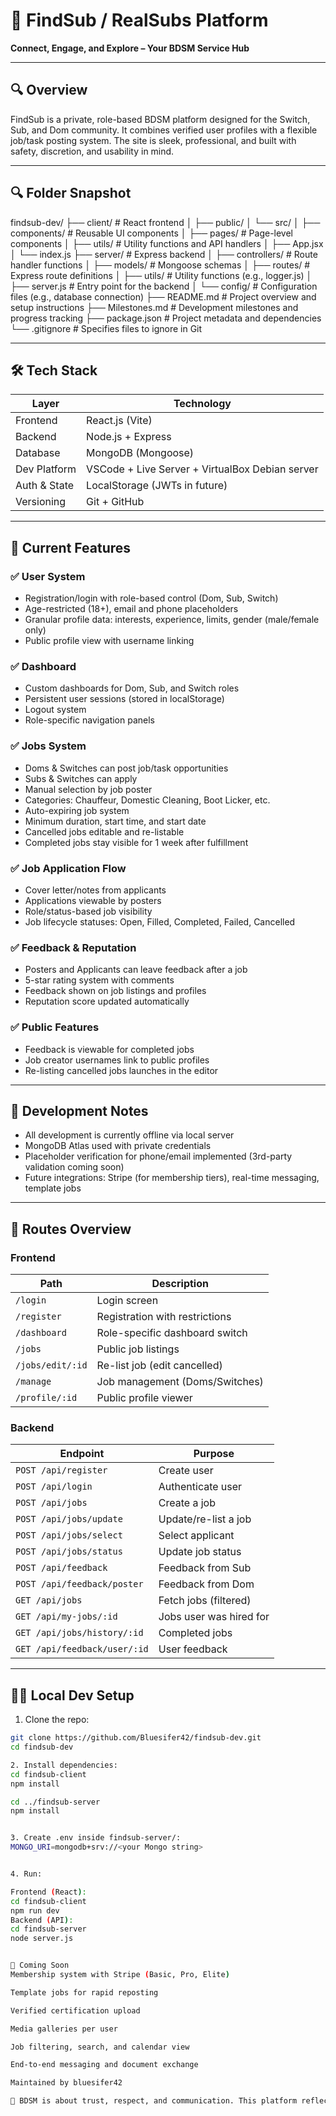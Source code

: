 # 🖤 FindSub / RealSubs Platform

**Connect, Engage, and Explore – Your BDSM Service Hub**

---

## 🔍 Overview

FindSub is a private, role-based BDSM platform designed for the Switch, Sub, and Dom community. It combines verified user profiles with a flexible job/task posting system. The site is sleek, professional, and built with safety, discretion, and usability in mind.

---

## 🔍 Folder Snapshot

findsub-dev/
├── client/                      # React frontend
│   ├── public/
│   └── src/
│       ├── components/          # Reusable UI components
│       ├── pages/               # Page-level components
│       ├── utils/               # Utility functions and API handlers
│       ├── App.jsx
│       └── index.js
├── server/                      # Express backend
│   ├── controllers/             # Route handler functions
│   ├── models/                  # Mongoose schemas
│   ├── routes/                  # Express route definitions
│   ├── utils/                   # Utility functions (e.g., logger.js)
│   ├── server.js                # Entry point for the backend
│   └── config/                  # Configuration files (e.g., database connection)
├── README.md                    # Project overview and setup instructions
├── Milestones.md                # Development milestones and progress tracking
├── package.json                 # Project metadata and dependencies
└── .gitignore                   # Specifies files to ignore in Git

---

## 🛠️ Tech Stack

| Layer        | Technology            |
|--------------|------------------------|
| Frontend     | React.js (Vite)       |
| Backend      | Node.js + Express     |
| Database     | MongoDB (Mongoose)    |
| Dev Platform | VSCode + Live Server + VirtualBox Debian server |
| Auth & State | LocalStorage (JWTs in future) |
| Versioning   | Git + GitHub          |

---

## 🧩 Current Features

### ✅ User System
- Registration/login with role-based control (Dom, Sub, Switch)
- Age-restricted (18+), email and phone placeholders
- Granular profile data: interests, experience, limits, gender (male/female only)
- Public profile view with username linking

### ✅ Dashboard
- Custom dashboards for Dom, Sub, and Switch roles
- Persistent user sessions (stored in localStorage)
- Logout system
- Role-specific navigation panels

### ✅ Jobs System
- Doms & Switches can post job/task opportunities
- Subs & Switches can apply
- Manual selection by job poster
- Categories: Chauffeur, Domestic Cleaning, Boot Licker, etc.
- Auto-expiring job system
- Minimum duration, start time, and start date
- Cancelled jobs editable and re-listable
- Completed jobs stay visible for 1 week after fulfillment

### ✅ Job Application Flow
- Cover letter/notes from applicants
- Applications viewable by posters
- Role/status-based job visibility
- Job lifecycle statuses: Open, Filled, Completed, Failed, Cancelled

### ✅ Feedback & Reputation
- Posters and Applicants can leave feedback after a job
- 5-star rating system with comments
- Feedback shown on job listings and profiles
- Reputation score updated automatically

### ✅ Public Features
- Feedback is viewable for completed jobs
- Job creator usernames link to public profiles
- Re-listing cancelled jobs launches in the editor

---

## 🧪 Development Notes

- All development is currently offline via local server
- MongoDB Atlas used with private credentials
- Placeholder verification for phone/email implemented (3rd-party validation coming soon)
- Future integrations: Stripe (for membership tiers), real-time messaging, template jobs

---

## 🧭 Routes Overview

### Frontend

| Path              | Description                       |
|-------------------|-----------------------------------|
| `/login`          | Login screen                      |
| `/register`       | Registration with restrictions    |
| `/dashboard`      | Role-specific dashboard switch    |
| `/jobs`           | Public job listings               |
| `/jobs/edit/:id`  | Re-list job (edit cancelled)      |
| `/manage`         | Job management (Doms/Switches)    |
| `/profile/:id`    | Public profile viewer             |

### Backend

| Endpoint                  | Purpose                        |
|---------------------------|--------------------------------|
| `POST /api/register`      | Create user                    |
| `POST /api/login`         | Authenticate user              |
| `POST /api/jobs`          | Create a job                   |
| `POST /api/jobs/update`   | Update/re-list a job           |
| `POST /api/jobs/select`   | Select applicant               |
| `POST /api/jobs/status`   | Update job status              |
| `POST /api/feedback`      | Feedback from Sub              |
| `POST /api/feedback/poster` | Feedback from Dom           |
| `GET /api/jobs`           | Fetch jobs (filtered)          |
| `GET /api/my-jobs/:id`    | Jobs user was hired for        |
| `GET /api/jobs/history/:id` | Completed jobs                |
| `GET /api/feedback/user/:id` | User feedback               |

---

## 🧑‍💻 Local Dev Setup

1. Clone the repo:

```bash
git clone https://github.com/Bluesifer42/findsub-dev.git
cd findsub-dev

2. Install dependencies:
cd findsub-client
npm install

cd ../findsub-server
npm install


3. Create .env inside findsub-server/:
MONGO_URI=mongodb+srv://<your Mongo string>


4. Run:

Frontend (React):
cd findsub-client
npm run dev
Backend (API):
cd findsub-server
node server.js


🔮 Coming Soon
Membership system with Stripe (Basic, Pro, Elite)

Template jobs for rapid reposting

Verified certification upload

Media galleries per user

Job filtering, search, and calendar view

End-to-end messaging and document exchange

Maintained by bluesifer42

🖤 BDSM is about trust, respect, and communication. This platform reflects those values in code.
